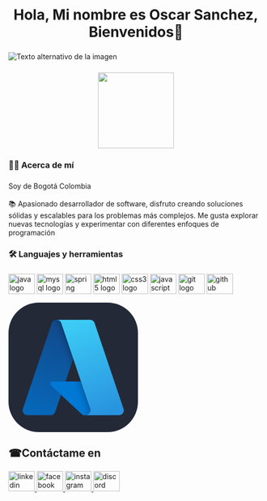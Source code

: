 <h1 align="center">Hola, Mi nombre es Oscar Sanchez, Bienvenidos👋</h1>

###
![Texto alternativo de la imagen](bannerGithub.png)

###
<div align="center">
  <img height="150" src="https://camo.githubusercontent.com/62da68eb62b1e5f175f7d1f0191dd89a653d7908feb22d37d4a0ab07365d6791/68747470733a2f2f6d656469612e67697068792e636f6d2f6d656469612f4d3967624264396e6244724f5475314d71782f67697068792e676966"  />
</div>

###

<h3 align="left">👩‍💻  Acerca de mí</h3>

###

<p align="left">Soy de Bogotá Colombia<br><br>📚 Apasionado desarrollador de software, disfruto creando soluciones sólidas y escalables para los problemas más complejos. Me gusta explorar nuevas tecnologías y experimentar con diferentes enfoques de programación</p>

###

<h3 align="left">🛠 Languajes y herramientas</h3>

###

<div align="left">
  <img src="https://cdn.jsdelivr.net/gh/devicons/devicon/icons/java/java-original.svg" height="40" width="52" alt="java logo"  />
  <img src="https://cdn.jsdelivr.net/gh/devicons/devicon/icons/mysql/mysql-original.svg" height="40" width="52" alt="mysql logo"  />
  <img src="https://cdn.jsdelivr.net/gh/devicons/devicon/icons/spring/spring-original.svg" height="40" width="52" alt="spring logo"  />
  <img src="https://cdn.jsdelivr.net/gh/devicons/devicon/icons/html5/html5-original.svg" height="40" width="52" alt="html5 logo"  />
  <img src="https://cdn.jsdelivr.net/gh/devicons/devicon/icons/css3/css3-original.svg" height="40" width="52" alt="css3 logo"  />
  <img src="https://cdn.jsdelivr.net/gh/devicons/devicon/icons/javascript/javascript-original.svg" height="40" width="52" alt="javascript logo"  />
  <img src="https://cdn.jsdelivr.net/gh/devicons/devicon/icons/git/git-original.svg" height="40" width="52" alt="git logo"  />
  <img src="https://cdn.jsdelivr.net/gh/devicons/devicon/icons/github/github-original.svg" height="40" width="52" alt="github logo"  />
  
<svg xmlns="http://www.w3.org/2000/svg" width="256" height="256" fill="none" viewBox="0 0 256 256"><rect width="256" height="256" fill="#242938" rx="60"/><path fill="url(#paint0_linear_159_730)" d="M94.6743 34.0023H153.856L92.4196 216.032C91.7882 217.902 90.586 219.528 88.9824 220.679C87.3788 221.831 85.4545 222.45 83.4803 222.451H37.4223C35.9265 222.451 34.4522 222.095 33.1213 221.412C31.7904 220.729 30.6411 219.74 29.7687 218.525C28.8962 217.31 28.3256 215.905 28.104 214.425C27.8824 212.946 28.0162 211.435 28.4943 210.018L85.7327 40.4209C86.3639 38.5497 87.5662 36.9236 89.1703 35.7717C90.7744 34.6198 92.6995 34.0001 94.6743 34V34.0023Z"/><path fill="#0078D4" d="M180.674 156.095H86.8261C85.9536 156.094 85.101 156.356 84.3795 156.847C83.6579 157.337 83.1008 158.034 82.7807 158.845C82.4606 159.657 82.3923 160.546 82.5848 161.397C82.7773 162.248 83.2217 163.022 83.86 163.616L144.165 219.903C145.92 221.54 148.232 222.451 150.633 222.451H203.774L180.674 156.095Z"/><path fill="url(#paint1_linear_159_730)" d="M94.6745 34.0023C92.6781 33.9946 90.7315 34.6255 89.1192 35.8028C87.5068 36.98 86.3131 38.642 85.7125 40.5459L28.5649 209.863C28.0546 211.286 27.8944 212.81 28.0979 214.308C28.3013 215.805 28.8624 217.232 29.7337 218.466C30.6051 219.701 31.7609 220.708 33.1036 221.401C34.4463 222.095 35.9362 222.455 37.4474 222.451H84.6942C86.4539 222.136 88.0986 221.36 89.4603 220.202C90.822 219.044 91.8519 217.546 92.4448 215.859L103.841 182.273L144.549 220.241C146.255 221.652 148.395 222.433 150.608 222.451H203.551L180.331 156.096L112.642 156.112L154.07 34.0023H94.6745Z"/><path fill="url(#paint2_linear_159_730)" d="M170.264 40.4118C169.634 38.5435 168.434 36.9201 166.832 35.7702C165.23 34.6204 163.308 34.002 161.336 34.0022H95.3792C97.3508 34.0023 99.2727 34.6208 100.874 35.7707C102.476 36.9205 103.677 38.5437 104.307 40.4118L161.548 210.016C162.026 211.433 162.16 212.944 161.939 214.424C161.718 215.904 161.147 217.309 160.275 218.525C159.402 219.74 158.253 220.73 156.922 221.413C155.591 222.096 154.116 222.453 152.62 222.453H218.579C220.075 222.452 221.55 222.096 222.88 221.413C224.211 220.729 225.36 219.739 226.233 218.524C227.105 217.308 227.675 215.903 227.896 214.423C228.118 212.944 227.984 211.433 227.505 210.016L170.264 40.4118Z"/><defs><linearGradient id="paint0_linear_159_730" x1="116.244" x2="54.783" y1="47.967" y2="229.54" gradientUnits="userSpaceOnUse"><stop stop-color="#114A8B"/><stop offset="1" stop-color="#0669BC"/></linearGradient><linearGradient id="paint1_linear_159_730" x1="135.444" x2="121.227" y1="132.585" y2="137.392" gradientUnits="userSpaceOnUse"><stop stop-opacity=".3"/><stop offset=".071" stop-opacity=".2"/><stop offset=".321" stop-opacity=".1"/><stop offset=".623" stop-opacity=".05"/><stop offset="1" stop-opacity="0"/></linearGradient><linearGradient id="paint2_linear_159_730" x1="127.625" x2="195.091" y1="42.671" y2="222.414" gradientUnits="userSpaceOnUse"><stop stop-color="#3CCBF4"/><stop offset="1" stop-color="#2892DF"/></linearGradient></defs></svg>

</div>

###

<h2 align="left">☎Contáctame en</h2>

###

<div align="left">
  <a href="https://www.linkedin.com/in/oscardaniel028/" target="_blank">
    <img src="https://raw.githubusercontent.com/maurodesouza/profile-readme-generator/master/src/assets/icons/social/linkedin/default.svg" width="52" height="40" alt="linkedin logo"  />
  </a>
  <a href="https://www.facebook.com/oscardaniel.sanchez.58" target="_blank">
    <img src="https://raw.githubusercontent.com/maurodesouza/profile-readme-generator/master/src/assets/icons/social/facebook/default.svg" width="52" height="40" alt="facebook logo"  />
  </a>
  <a href="https://www.instagram.com/chiki_2830/" target="_blank">
    <img src="https://raw.githubusercontent.com/maurodesouza/profile-readme-generator/master/src/assets/icons/social/instagram/default.svg" width="52" height="40" alt="instagram logo"  />
  </a>
  <a href="https://discord.com/users/Chiki_2830#9750" target="_blank">
    <img src="https://raw.githubusercontent.com/maurodesouza/profile-readme-generator/master/src/assets/icons/social/discord/default.svg" width="52" height="40" alt="discord logo"  />
  </a>
</div>

###
